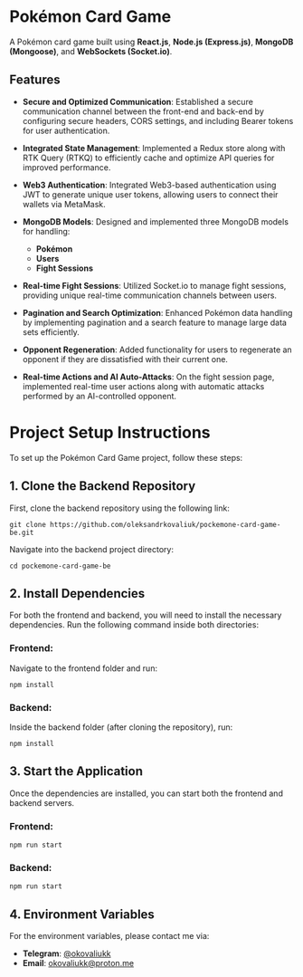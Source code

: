# Pokémon Card Game

A Pokémon card game built using **React.js**, **Node.js (Express.js)**, **MongoDB (Mongoose)**, and **WebSockets (Socket.io)**.

## Features

- **Secure and Optimized Communication**:
  Established a secure communication channel between the front-end and back-end by configuring secure headers, CORS settings, and including Bearer tokens for user authentication.

- **Integrated State Management**:
  Implemented a Redux store along with RTK Query (RTKQ) to efficiently cache and optimize API queries for improved performance.

- **Web3 Authentication**:
  Integrated Web3-based authentication using JWT to generate unique user tokens, allowing users to connect their wallets via MetaMask.

- **MongoDB Models**:
  Designed and implemented three MongoDB models for handling:

  - **Pokémon**
  - **Users**
  - **Fight Sessions**

- **Real-time Fight Sessions**:
  Utilized Socket.io to manage fight sessions, providing unique real-time communication channels between users.

- **Pagination and Search Optimization**:
  Enhanced Pokémon data handling by implementing pagination and a search feature to manage large data sets efficiently.

- **Opponent Regeneration**:
  Added functionality for users to regenerate an opponent if they are dissatisfied with their current one.

- **Real-time Actions and AI Auto-Attacks**:
  On the fight session page, implemented real-time user actions along with automatic attacks performed by an AI-controlled opponent.

# Project Setup Instructions

To set up the Pokémon Card Game project, follow these steps:

## 1. Clone the Backend Repository

First, clone the backend repository using the following link:

```
git clone https://github.com/oleksandrkovaliuk/pockemone-card-game-be.git
```

Navigate into the backend project directory:

```
cd pockemone-card-game-be
```

## 2. Install Dependencies

For both the frontend and backend, you will need to install the necessary dependencies. Run the following command inside both directories:

### Frontend:

Navigate to the frontend folder and run:

```
npm install
```

### Backend:

Inside the backend folder (after cloning the repository), run:

```
npm install
```

## 3. Start the Application

Once the dependencies are installed, you can start both the frontend and backend servers.

### Frontend:

```
npm run start
```

### Backend:

```
npm run start
```

## 4. Environment Variables

For the environment variables, please contact me via:

- **Telegram**: [@okovaliukk](https://t.me/okovaliukk)
- **Email**: okovaliukk@proton.me
